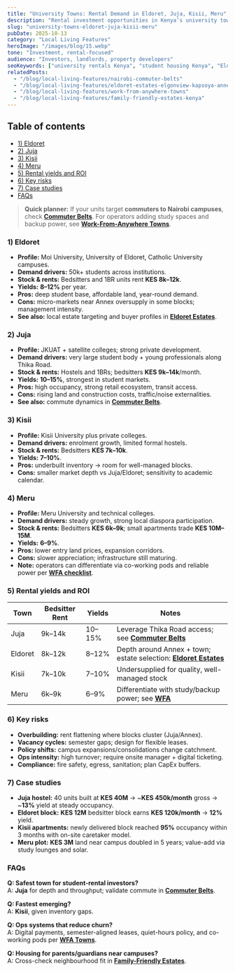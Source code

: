 ```yaml
---
title: "University Towns: Rental Demand in Eldoret, Juja, Kisii, Meru"
description: "Rental investment opportunities in Kenya’s university towns—student demand, yields, risks, and growth outlook."
slug: "university-towns-eldoret-juja-kisii-meru"
pubDate: 2025-10-13
category: "Local Living Features"
heroImage: "/images/blog/15.webp"
tone: "Investment, rental-focused"
audience: "Investors, landlords, property developers"
seoKeywords: ["university rentals Kenya", "student housing Kenya", "Eldoret Juja Kisii rentals", "Meru student hostels"]
relatedPosts:
  - "/blog/local-living-features/nairobi-commuter-belts"                    # Juja context (Thika Road)
  - "/blog/local-living-features/eldoret-estates-elgonview-kapsoya-annex"  # Eldoret estate selection
  - "/blog/local-living-features/work-from-anywhere-towns"                  # Co-working + internet
  - "/blog/local-living-features/family-friendly-estates-kenya"             # Parent/guardian housing
---
```


## Table of contents
- [1) Eldoret](#1-eldoret)
- [2) Juja](#2-juja)
- [3) Kisii](#3-kisii)
- [4) Meru](#4-meru)
- [5) Rental yields and ROI](#5-rental-yields-and-roi)
- [6) Key risks](#6-key-risks)
- [7) Case studies](#7-case-studies)
- [FAQs](#faqs)

> **Quick planner:** If your units target **commuters to Nairobi campuses**, check **[Commuter Belts](/blog/local-living-features/nairobi-commuter-belts#1-thika-road)**. For operators adding study spaces and backup power, see **[Work-From-Anywhere Towns](/blog/local-living-features/work-from-anywhere-towns#4-infrastructure-checklist)**.

### 1) Eldoret
- **Profile:** Moi University, University of Eldoret, Catholic University campuses.  
- **Demand drivers:** 50k+ students across institutions.  
- **Stock & rents:** Bedsitters and 1BR units rent **KES 8k–12k**.  
- **Yields:** **8–12%** per year.  
- **Pros:** deep student base, affordable land, year-round demand.  
- **Cons:** micro-markets near Annex oversupply in some blocks; management intensity.  
- **See also:** local estate targeting and buyer profiles in **[Eldoret Estates](/blog/local-living-features/eldoret-estates-elgonview-kapsoya-annex)**.

### 2) Juja
- **Profile:** JKUAT + satellite colleges; strong private development.  
- **Demand drivers:** very large student body + young professionals along Thika Road.  
- **Stock & rents:** Hostels and 1BRs; bedsitters **KES 9k–14k**/month.  
- **Yields:** **10–15%**, strongest in student markets.  
- **Pros:** high occupancy, strong retail ecosystem, transit access.  
- **Cons:** rising land and construction costs, traffic/noise externalities.  
- **See also:** commute dynamics in **[Commuter Belts](/blog/local-living-features/nairobi-commuter-belts#1-thika-road)**.

### 3) Kisii
- **Profile:** Kisii University plus private colleges.  
- **Demand drivers:** enrolment growth, limited formal hostels.  
- **Stock & rents:** Bedsitters **KES 7k–10k**.  
- **Yields:** **7–10%**.  
- **Pros:** underbuilt inventory → room for well-managed blocks.  
- **Cons:** smaller market depth vs Juja/Eldoret; sensitivity to academic calendar.  

### 4) Meru
- **Profile:** Meru University and technical colleges.  
- **Demand drivers:** steady growth, strong local diaspora participation.  
- **Stock & rents:** Bedsitters **KES 6k–9k**; small apartments trade **KES 10M–15M**.  
- **Yields:** **6–9%**.  
- **Pros:** lower entry land prices, expansion corridors.  
- **Cons:** slower appreciation; infrastructure still maturing.  
- **Note:** operators can differentiate via co-working pods and reliable power per **[WFA checklist](/blog/local-living-features/work-from-anywhere-towns#4-infrastructure-checklist)**.

### 5) Rental yields and ROI
| Town   | Bedsitter Rent | Yields  | Notes                                                                 |
|--------|----------------|---------|-----------------------------------------------------------------------|
| Juja   | 9k–14k         | 10–15%  | Leverage Thika Road access; see **[Commuter Belts](/blog/local-living-features/nairobi-commuter-belts#1-thika-road)** |
| Eldoret| 8k–12k         | 8–12%   | Depth around Annex + town; estate selection: **[Eldoret Estates](/blog/local-living-features/eldoret-estates-elgonview-kapsoya-annex)** |
| Kisii  | 7k–10k         | 7–10%   | Undersupplied for quality, well-managed stock                         |
| Meru   | 6k–9k          | 6–9%    | Differentiate with study/backup power; see **[WFA](/blog/local-living-features/work-from-anywhere-towns)** |

### 6) Key risks
- **Overbuilding:** rent flattening where blocks cluster (Juja/Annex).  
- **Vacancy cycles:** semester gaps; design for flexible leases.  
- **Policy shifts:** campus expansions/consolidations change catchment.  
- **Ops intensity:** high turnover; require onsite manager + digital ticketing.  
- **Compliance:** fire safety, egress, sanitation; plan CapEx buffers.

### 7) Case studies
- **Juja hostel:** 40 units built at **KES 40M** → ~**KES 450k/month** gross → ~**13%** yield at steady occupancy.  
- **Eldoret block:** **KES 12M** bedsitter block earns **KES 120k/month** → **12%** yield.  
- **Kisii apartments:** newly delivered block reached **95%** occupancy within 3 months with on-site caretaker model.  
- **Meru plot:** **KES 3M** land near campus doubled in 5 years; value-add via study lounges and solar.

### FAQs
**Q: Safest town for student-rental investors?**  
A: **Juja** for depth and throughput; validate commute in **[Commuter Belts](/blog/local-living-features/nairobi-commuter-belts#1-thika-road)**.

**Q: Fastest emerging?**  
A: **Kisii**, given inventory gaps.

**Q: Ops systems that reduce churn?**  
A: Digital payments, semester-aligned leases, quiet-hours policy, and co-working pods per **[WFA Towns](/blog/local-living-features/work-from-anywhere-towns#5-co-working-ecosystem)**.

**Q: Housing for parents/guardians near campuses?**  
A: Cross-check neighbourhood fit in **[Family-Friendly Estates](/blog/local-living-features/family-friendly-estates-kenya)**.
